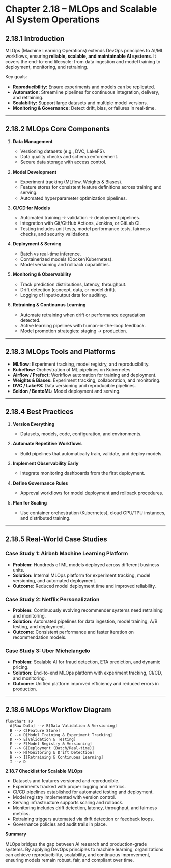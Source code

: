 # Chapter 2.18 – MLOps and Scalable AI System Operations

## 2.18.1 Introduction

MLOps (Machine Learning Operations) extends DevOps principles to AI/ML workflows, ensuring **reliable, scalable, and maintainable AI systems**. It covers the end-to-end lifecycle: from data ingestion and model training to deployment, monitoring, and retraining.

Key goals:

- **Reproducibility:** Ensure experiments and models can be replicated.
- **Automation:** Streamline pipelines for continuous integration, delivery, and retraining.
- **Scalability:** Support large datasets and multiple model versions.
- **Monitoring & Governance:** Detect drift, bias, or failures in real-time.

---

## 2.18.2 MLOps Core Components

1. **Data Management**

   - Versioning datasets (e.g., DVC, LakeFS).
   - Data quality checks and schema enforcement.
   - Secure data storage with access control.

2. **Model Development**

   - Experiment tracking (MLflow, Weights & Biases).
   - Feature stores for consistent feature definitions across training and serving.
   - Automated hyperparameter optimization pipelines.

3. **CI/CD for Models**

   - Automated training → validation → deployment pipelines.
   - Integration with Git/GitHub Actions, Jenkins, or GitLab CI.
   - Testing includes unit tests, model performance tests, fairness checks, and security validations.

4. **Deployment & Serving**

   - Batch vs real-time inference.
   - Containerized models (Docker/Kubernetes).
   - Model versioning and rollback capabilities.

5. **Monitoring & Observability**

   - Track prediction distributions, latency, throughput.
   - Drift detection (concept, data, or model drift).
   - Logging of input/output data for auditing.

6. **Retraining & Continuous Learning**
   - Automate retraining when drift or performance degradation detected.
   - Active learning pipelines with human-in-the-loop feedback.
   - Model promotion strategies: staging → production.

---

## 2.18.3 MLOps Tools and Platforms

- **MLflow:** Experiment tracking, model registry, and reproducibility.
- **Kubeflow:** Orchestration of ML pipelines on Kubernetes.
- **Airflow / Prefect:** Workflow automation for training and deployment.
- **Weights & Biases:** Experiment tracking, collaboration, and monitoring.
- **DVC / LakeFS:** Data versioning and reproducible pipelines.
- **Seldon / BentoML:** Model deployment and serving.

---

## 2.18.4 Best Practices

1. **Version Everything**

   - Datasets, models, code, configuration, and environments.

2. **Automate Repetitive Workflows**

   - Build pipelines that automatically train, validate, and deploy models.

3. **Implement Observability Early**

   - Integrate monitoring dashboards from the first deployment.

4. **Define Governance Rules**

   - Approval workflows for model deployment and rollback procedures.

5. **Plan for Scaling**
   - Use container orchestration (Kubernetes), cloud GPU/TPU instances, and distributed training.

---

## 2.18.5 Real-World Case Studies

### Case Study 1: Airbnb Machine Learning Platform

- **Problem:** Hundreds of ML models deployed across different business units.
- **Solution:** Internal MLOps platform for experiment tracking, model versioning, and automated deployment.
- **Outcome:** Reduced model deployment time and improved reliability.

### Case Study 2: Netflix Personalization

- **Problem:** Continuously evolving recommender systems need retraining and monitoring.
- **Solution:** Automated pipelines for data ingestion, model training, A/B testing, and deployment.
- **Outcome:** Consistent performance and faster iteration on recommendation models.

### Case Study 3: Uber Michelangelo

- **Problem:** Scalable AI for fraud detection, ETA prediction, and dynamic pricing.
- **Solution:** End-to-end MLOps platform with experiment tracking, CI/CD, and monitoring.
- **Outcome:** Unified platform improved efficiency and reduced errors in production.

---

## 2.18.6 MLOps Workflow Diagram

```mermaid
flowchart TD
  A[Raw Data] --> B[Data Validation & Versioning]
  B --> C[Feature Store]
  C --> D[Model Training & Experiment Tracking]
  D --> E[Validation & Testing]
  E --> F[Model Registry & Versioning]
  F --> G[Deployment (Batch/Real-time)]
  G --> H[Monitoring & Drift Detection]
  H --> I[Retraining & Continuous Learning]
  I --> D
```

**2.18.7 Checklist for Scalable MLOps**

- Datasets and features versioned and reproducible.
- Experiments tracked with proper logging and metrics.
- CI/CD pipelines established for automated testing and deployment.
- Model registry implemented with version control.
- Serving infrastructure supports scaling and rollback.
- Monitoring includes drift detection, latency, throughput, and fairness metrics.
- Retraining triggers automated via drift detection or feedback loops.
- Governance policies and audit trails in place.

**Summary**

MLOps bridges the gap between AI research and production-grade systems. By applying DevOps principles to machine learning, organizations can achieve reproducibility, scalability, and continuous improvement, ensuring models remain robust, fair, and compliant over time.
